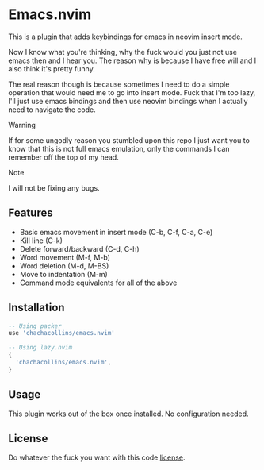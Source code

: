 # Emacs.nvim

This is a plugin that adds keybindings for emacs in neovim insert mode.

Now I know what you're thinking, why the fuck would you just not use emacs then and I hear you. The reason why is because I have free will and I also think it's pretty funny.

The real reason though is because sometimes I need to do a simple operation that would need me to go into insert mode. Fuck that I'm too lazy, I'll just use emacs bindings and then use neovim bindings when I actually need to navigate the code.

> [!WARNING]
> If for some ungodly reason you stumbled upon this repo I just want you to know that this is not full emacs emulation, only the commands I can remember off the top of my head.

> [!NOTE]
> I will not be fixing any bugs.

## Features

- Basic emacs movement in insert mode (C-b, C-f, C-a, C-e)
- Kill line (C-k)
- Delete forward/backward (C-d, C-h)
- Word movement (M-f, M-b)
- Word deletion (M-d, M-BS)
- Move to indentation (M-m)
- Command mode equivalents for all of the above

## Installation

```lua
-- Using packer
use 'chachacollins/emacs.nvim'

-- Using lazy.nvim
{
  'chachacollins/emacs.nvim',
}
```

## Usage

This plugin works out of the box once installed. No configuration needed.

## License

Do whatever the fuck you want with this code [license](./LICENSE).
